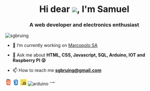 <h1 align="center">Hi dear <img src="https://raw.githubusercontent.com/kaueMarques/kaueMarques/master/hi.gif" width="30px">, I'm Samuel</h1>
<h3 align="center">A web developer and electronics enthusiast</h3>
<p align="left"> <img src="https://komarev.com/ghpvc/?username=sgbruing" alt="sgbruing" /> </p>

- 🔭 I’m currently working on [Marcopolo SA](https://www.marcopolo.com.br/)

<!-- - 👨‍💻 All of my projects are available at [mayk.brito.net.br](https://mayk.brito.net.br) 

- ▶️ I regulary post videos on [youtube.com/maykbrito](https://youtube.com/maykbrito) -->

- 💬 Ask me about **HTML, CSS, Javascript, SQL, Arduino, IOT and Raspberry PI 😜**

- 📫 How to reach me **sgbruing@gmail.com**

<p align="left">
<!--<img src="https://raw.githubusercontent.com/devicons/devicon/master/icons/react/react-original-wordmark.svg" alt="react" width="20" height="20"/>-->
<img src="https://raw.githubusercontent.com/devicons/devicon/master/icons/html5/html5-original-wordmark.svg" alt="html5"  width="20" height="20"/>
<img src="https://raw.githubusercontent.com/devicons/devicon/master/icons/css3/css3-plain-wordmark.svg" alt="css3"  width="20" height="20"/>
<img src="https://raw.githubusercontent.com/devicons/devicon/master/icons/javascript/javascript-original.svg" alt="javascript" width="20" height="20"/>
<img src="https://cdn.icon-icons.com/icons2/159/PNG/256/arduino_22429.png" alt="arduino" width="20" height="20"/>  
<!--<img src="https://raw.githubusercontent.com/devicons/devicon/master/icons/postgresql/postgresql-original-wordmark.svg" alt="postgresql" width="20" height="20"/>-->
<img src="https://raw.githubusercontent.com/devicons/devicon/master/icons/nodejs/nodejs-original-wordmark.svg" alt="nodejs" width="20" height="20"/></p><p align="center">
<!--<img src="https://github-readme-stats.vercel.app/api?username=maykbrito&show_icons=true" alt="maykbrito"/>-->
</p>
<!--
<p align="center">
<a href="https://codepen.io/sgbruing" target="blank"><img align="center" src="https://cdn.jsdelivr.net/npm/simple-icons@3.0.1/icons/codepen.svg" alt="sgbruing" height="20" width="20" /></a>
<a href="https://twitter.com/maykbrito" target="blank"><img align="center" src="https://cdn.jsdelivr.net/npm/simple-icons@3.0.1/icons/twitter.svg" alt="maykbrito" height="20" width="20" /></a>
<a href="https://linkedin.com/in/maykbrito" target="blank"><img align="center" src="https://cdn.jsdelivr.net/npm/simple-icons@3.0.1/icons/linkedin.svg" alt="maykbrito" height="20" width="20" /></a>
<a href="https://stackoverflow.com/maykbrito" target="blank"><img align="center" src="https://cdn.jsdelivr.net/npm/simple-icons@3.0.1/icons/stackoverflow.svg" alt="maykbrito" height="20" width="20" /></a>
<a href="https://codesandbox.com/maykbrito" target="blank"><img align="center" src="https://cdn.jsdelivr.net/npm/simple-icons@3.0.1/icons/codesandbox.svg" alt="maykbrito" height="20" width="20" /></a>
<a href="https://fb.com/maykbrito" target="blank"><img align="center" src="https://cdn.jsdelivr.net/npm/simple-icons@3.0.1/icons/facebook.svg" alt="maykbrito" height="20" width="20" /></a>
<a href="https://instagram.com/maykbrito" target="blank"><img align="center" src="https://cdn.jsdelivr.net/npm/simple-icons@3.0.1/icons/instagram.svg" alt="maykbrito" height="20" width="20" /></a>
</p>
-->
<!--
**maykbrito/maykbrito** is a ✨ _special_ ✨ repository because its `README.md` (this file) appears on your GitHub profile.

Here are some ideas to get you started:

- 🔭 I’m currently working on ...
- 🌱 I’m currently learning ...
- 👯 I’m looking to collaborate on ...
- 🤔 I’m looking for help with ...
- 💬 Ask me about ...
- 📫 How to reach me: ...
- 😄 Pronouns: ...
- ⚡ Fun fact: ...
-->
